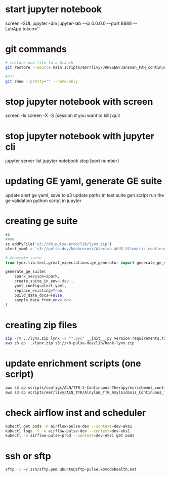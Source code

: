 # start jupyter notebook
screen -SUL jupyter -dm jupyter-lab --ip 0.0.0.0 --port 8888 --LabApp.token=''

# git commands
```bash 
# restore one file to a branch
git restore --source main scripts/emr/livy/JANSSEN/Janssen_PAH_continuous_therapy.py

#???
git show --pretty="" --name-only
```

# stop jupyter notebook with screen
screen -ls
screen -X -S [session # you want to kill] quit

# stop jupyter notebook with jupyter cli
jupyter server list
jupyter notebook stop [port number]

# updating GE yaml, generate GE suite
update alert ge yaml,
save to s3
update paths in test suite gen script
run the ge validation python script in jupyter


# creating ge suite
```python
sc
####
sc.addPyFile('s3://kh-pulse-prod/lib/lynx.zip')
alert_yaml = 's3://pulse.dev/hankcorner/Alexion_aHUS_Ultomiris_continuous_therapy_combined_alert.yaml'

# Generate suite
from lynx.lib.test.great_expectations.ge_generator import generate_ge_suite

generate_ge_suite(
    spark_session=spark,
    create_suite_in_env='dev',
    yaml_config=alert_yaml,
    replace_existing=True,
    build_data_docs=False,
    sample_data_from_env='dev'
)
```

# creating zip files
```bash 
zip -r9 ../lynx.zip lynx -x "*.pyc" __init__.py version requirements.txt MANIFEST.in Makefile README.md setup.py setup.cfg
aws s3 cp ../lynx.zip s3://kh-pulse-dev/lib/hank-lynx.zip
```     

# update enrichment scripts (one script)
```bash
aws s3 cp scripts/configs/ALN/TTR-2-Continuous-Therapy/enrichment_config.yaml s3://pulse.dev/configs/ALN/TTR-2-Continuous-Therapy/enrichment_config.yaml
aws s3 cp scripts/emr/livy/ALN_TTR/Alnylam_TTR_Amyloidosis_Continuous_Therapy.yaml s3://pulse.dev/configs/manual/ALN_TTR/
```

# check airflow inst and scheduler
```bash
kubectl get pods -n airflow-pulse-dev --context=dev-eks1
kubectl logs -f -n airflow-pulse-dev --context=dev-eks1
kubectl -n airflow-pulse-prod --context=dev-eks1 get pods 
```

# ssh or sftp

```bash
sftp -i ~/.ssh/sftp.pem ubuntu@sftp-pulse.komodohealth.net
```